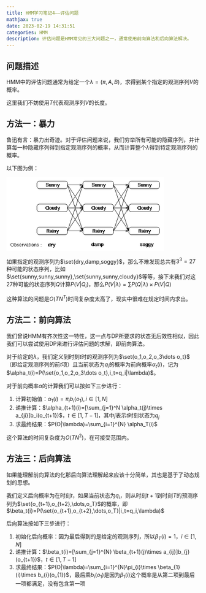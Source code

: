 ```yaml
---
title: HMM学习笔记4——评估问题
mathjax: true
date: 2023-02-19 14:31:51
categories: HMM
description: 评估问题是HMM常见的三大问题之一，通常使用前向算法和后向算法解决。
---
```


## 问题描述

HMM中的评估问题通常为给定一个$\lambda=(\pi,A,B)$，求得到某个指定的观测序列$V$的概率。

这里我们不妨使用$T$代表观测序列$V$的长度。

## 方法一：暴力

鲁迅有言：暴力出奇迹。对于评估问题来说，我们穷举所有可能的隐藏序列，并计算每一种隐藏序列得到指定观测序列的概率，从而计算整个$\lambda$得到特定观测序列的概率。

以下图为例：

![网格](HMM学习笔记4——评估问题/trellis.gif)

如果指定的观测序列为$\set{dry,damp,soggy}$，那么不难发现总共有$3^3=27$种可能的状态序列，比如$\set{sunny,sunny,sunny},\set{sunny,sunny,cloudy}$等等，接下来我们对这27种可能的状态序列$Q$计算$P(V|Q_{i})$，那么$P(V|\lambda)=\sum P(Q|\lambda)\times P(V|Q)$

这种算法的问题是$O(TN^{T})$时间复杂度太高了，现实中很难在规定时间内求出。

## 方法二：前向算法

我们曾说HMM有齐次性这一特性，这一点与DP所要求的状态无后效性相似，因此我们可以尝试使用DP来进行评估问题的求解，即前向算法。

对于给定的$\lambda$，我们定义到时刻$t$时的观测序列为$\set{o_1,o_2,o_3\dots o_t}$（即给定观测序列的前$t$项）且当前状态为$q_i$的概率为前向概率$\alpha_t(i)$，记为$\alpha_t(i)=P(\set{o_1,o_2,o_3\dots o_t},i_t=q_i|\lambda)$。

对于前向概率$\alpha$的计算我们可以按如下三步进行：

1. 计算初始值：$\alpha_1(i)=\pi_ib_i(o_1),i\in[1,N]$
2. 递推计算：$\alpha_{t+1}(i)=[\sum_{j=1}^N \alpha_t(j)\times a_{ji}]b_i(o_{t+1})$，$t\in[1,T-1]$，其中$j$表示$t$时刻状态为$q_j$
3. 求最终结果：$P(O|\lambda)=\sum_{i=1}^{N} \alpha_T(i)$

这个算法的时间复杂度为$O(TN^{2})$，在可接受范围内。

## 方法三：后向算法

如果能理解前向算法的化那后向算法理解起来应该十分简单，其也是基于了动态规划的思想。

我们定义后向概率为在时刻$t$，如果当前状态为$q_i$，则从时刻$t+1$到时刻$T$的预测序列为$\set{o_{t+1},o_{t+2},\dots,o_T}$的概率，即$\beta_t{i}=P(\set{o_{t+1},o_{t+2},\dots,o_T}|i_t=q_i,\lambda)$

后向算法按如下三步进行：

1. 初始化后向概率：因为最后得到的是给定的观测序列，所以$\beta_T{(i)}=1$，$i\in[1,N]$
2. 递推计算：$\beta_t(i)=[\sum_{j=1}^{N} \beta_{t+1}(j)\times a_{ij}]b_{j}(o_{t+1})$，$t\in[1,T-1]$
3. 求最终结果：$P(O|\lambda)=\sum_{i=1}^{N}\pi_{i}\times \beta_{1}(i)\times b_{i}(o_{1})$，最后乘$b_{i}(o_{1})$是因为$\beta_{1}(i)$这个概率是从第二项到最后一项都满足，没有包含第一项


